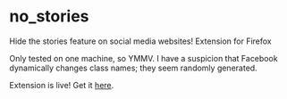 # no_stories
Hide the stories feature on social media websites! Extension for Firefox

Only tested on one machine, so YMMV. I have a suspicion that Facebook dynamically changes class names; they seem randomly generated.

Extension is live! Get it [here](https://addons.mozilla.org/en-US/firefox/addon/no-instagram-stories/).
